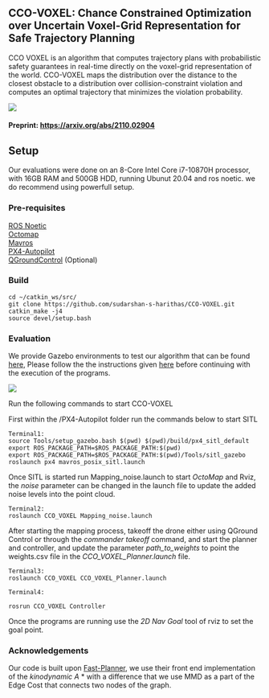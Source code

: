 ## CCO-VOXEL: Chance Constrained Optimization over Uncertain Voxel-Grid Representation for Safe Trajectory Planning

CCO VOXEL is an algorithm that computes trajectory plans with probabilistic safety guarantees in real-time directly on the voxel-grid representation of the world. CCO-VOXEL maps the distribution over the distance to the closest obstacle to a distribution over collision-constraint violation and computes an optimal trajectory that minimizes the violation probability.

![](https://github.com/sudarshan-s-harithas/CCO-VOXEL/blob/main/Images/teaser.png?raw=true)
 

#### Preprint: https://arxiv.org/abs/2110.02904 

## Setup 

Our evaluations were done on an 8-Core Intel Core i7-10870H processor, with 16GB RAM and 500GB HDD, running Ubunut 20.04 and ros noetic. we do recommend using powerfull setup. 

### Pre-requisites

[ROS Noetic](http://wiki.ros.org/noetic/Installation/Ubuntu) <br />
[Octomap](http://wiki.ros.org/octomap) <br />
[Mavros](https://docs.px4.io/master/en/ros/mavros_installation.html) <br />
[PX4-Autopilot](https://docs.px4.io/master/en/dev_setup/dev_env_linux_ubuntu.html#gazebo-jmavsim-and-nuttx-pixhawk-targets)<br />
[QGroundControl](https://docs.qgroundcontrol.com/master/en/getting_started/download_and_install.html) (Optional)<br />

### Build
```
cd ~/catkin_ws/src/ 
git clone https://github.com/sudarshan-s-harithas/CCO-VOXEL.git
catkin_make -j4
source devel/setup.bash 
```

### Evaluation 

We provide Gazebo environments to test our algorithm that can be found [here](https://github.com/sudarshan-s-harithas/CCO-VOXEL/tree/main/CCO_VOXEL/worlds), Please follow the the instructions given [here](https://github.com/sudarshan-s-harithas/CCO-VOXEL/tree/main/CCO_VOXEL#origanization-of-your-working-directories) before continuing with the execution of the programs.    

![](https://github.com/sudarshan-s-harithas/CCO-VOXEL/blob/main/Images/simulation.gif)

Run the following commands to start CCO-VOXEL <br />

First within the /PX4-Autopilot folder run the commands below to start SITL 

```
Terminal1: 
source Tools/setup_gazebo.bash $(pwd) $(pwd)/build/px4_sitl_default
export ROS_PACKAGE_PATH=$ROS_PACKAGE_PATH:$(pwd)
export ROS_PACKAGE_PATH=$ROS_PACKAGE_PATH:$(pwd)/Tools/sitl_gazebo
roslaunch px4 mavros_posix_sitl.launch
```
Once SITL is started run Mapping_noise.launch to start *OctoMap* and Rviz, the *noise* parameter can be changed in the launch file to update the added noise levels into the point cloud.  
```
Terminal2: 
roslaunch CCO_VOXEL Mapping_noise.launch
```
After starting the mapping process, takeoff the drone either using QGround Control or through the *commander takeoff* command, and start the planner and controller,  and update the parameter *path_to_weights* to point the weights.csv file in the *CCO_VOXEL_Planner.launch* file. 
```
Terminal3: 
roslaunch CCO_VOXEL CCO_VOXEL_Planner.launch

Terminal4: 

rosrun CCO_VOXEL Controller
```

Once the programs are running use the *2D Nav Goal* tool of rviz to set the goal point. 

### Acknowledgements 
Our code is built upon [Fast-Planner](https://github.com/HKUST-Aerial-Robotics/Fast-Planner), we use their front end implementation of the *kinodynamic A* * with a difference that we use MMD as a part of the Edge Cost that connects two nodes of the graph. 
